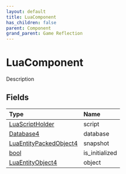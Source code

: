 ```yaml
---
layout: default
title: LuaComponent
has_children: false
parent: Component
grand_parent: Game Reflection
---
```

# LuaComponent
Description 

## Fields
| Type | Name |
|:-------------|:--------------|
| [LuaScriptHolder](/game-reflection/components/lua_script_holder.md) | script |
| [Database4](/game-reflection/components/database4.md) | database |
| [LuaEntityPackedObject4](/game-reflection/components/lua_entity_packed_object4.md) | snapshot |
| [bool](/game-reflection/components/bool.md) | is_initialized |
| [LuaEntityObject4](/game-reflection/components/lua_entity_object4.md) | object |
